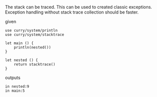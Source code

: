 The stack can be traced. This can be used to created classic exceptions. Exception handling without stack trace
collection should be faster.

given
```
use curry/system/println
use curry/system/stacktrace

let main () {
    println(nested())
}

let nested () {
    return stacktrace()
}
```
outputs
```
in nested:9
in main:5
```
